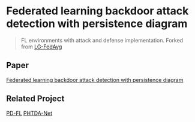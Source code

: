 # Federated learning backdoor attack detection with persistence diagram
> FL environments with attack and defense implementation.
> Forked from [LG-FedAvg](https://github.com/pliang279/LG-FedAvg)

## Paper
[Federated learning backdoor attack detection with persistence diagram](https://doi.org/10.1016/j.cose.2023.103557)

## Related Project
[PD-FL](https://github.com/mzhyui/PD-FL)
[PHTDA-Net](https://github.com/mzhyui/PHTDA-Net)
